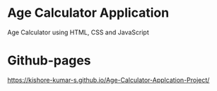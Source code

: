 # Age Calculator Application
Age Calculator using HTML, CSS and JavaScript

# Github-pages
https://kishore-kumar-s.github.io/Age-Calculator-Applcation-Project/
